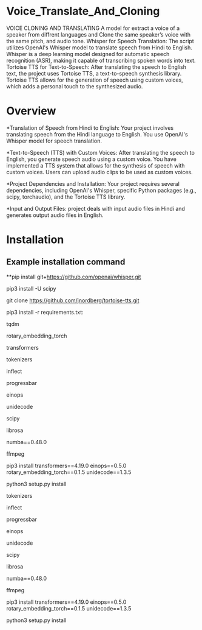 # Voice_Translate_And_Cloning

VOICE CLONING AND TRANSLATING A model for extract a voice of a speaker from diffrent languages and Clone the same speaker’s voice with the same pitch, and audio tone. Whisper for Speech Translation: The script utilizes OpenAI's Whisper model to translate speech from Hindi to English. Whisper is a deep learning model designed for automatic speech recognition (ASR), making it capable of transcribing spoken words into text. Tortoise TTS for Text-to-Speech: After translating the speech to English text, the project uses Tortoise TTS, a text-to-speech synthesis library. Tortoise TTS allows for the generation of speech using custom voices, which adds a personal touch to the synthesized audio.

# Overview
*Translation of Speech from Hindi to English: Your project involves translating speech from the Hindi language to English. You use OpenAI's Whisper model for speech translation.

*Text-to-Speech (TTS) with Custom Voices: After translating the speech to English, you generate speech audio using a custom voice. You have implemented a TTS system that allows for the synthesis of speech with custom voices. Users can upload audio clips to be used as custom voices.

*Project Dependencies and Installation: Your project requires several dependencies, including OpenAI's Whisper, specific Python packages (e.g., scipy, torchaudio), and the Tortoise TTS library.

*Input and Output Files: project deals with input audio files in Hindi and generates output audio files in English.

# Installation
## Example installation command
**pip install git+https://github.com/openai/whisper.git

pip3 install -U scipy

git clone https://github.com/jnordberg/tortoise-tts.git

pip3 install -r requirements.txt:

tqdm

rotary_embedding_torch

transformers

tokenizers

inflect

progressbar

einops

unidecode

scipy

librosa

numba==0.48.0

ffmpeg

pip3 install transformers==4.19.0 einops==0.5.0 rotary_embedding_torch==0.1.5 unidecode==1.3.5

python3 setup.py install

tokenizers

inflect

progressbar

einops

unidecode

scipy

librosa

numba==0.48.0

ffmpeg

pip3 install transformers==4.19.0 einops==0.5.0 rotary_embedding_torch==0.1.5 unidecode==1.3.5

python3 setup.py install
